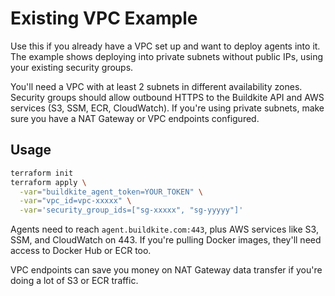 # Existing VPC Example

Use this if you already have a VPC set up and want to deploy agents into it. The example shows deploying into private subnets without public IPs, using your existing security groups.

You'll need a VPC with at least 2 subnets in different availability zones. Security groups should allow outbound HTTPS to the Buildkite API and AWS services (S3, SSM, ECR, CloudWatch). If you're using private subnets, make sure you have a NAT Gateway or VPC endpoints configured.

## Usage

```bash
terraform init
terraform apply \
  -var="buildkite_agent_token=YOUR_TOKEN" \
  -var="vpc_id=vpc-xxxxx" \
  -var='security_group_ids=["sg-xxxxx", "sg-yyyyy"]'
```

Agents need to reach `agent.buildkite.com:443`, plus AWS services like S3, SSM, and CloudWatch on 443. If you're pulling Docker images, they'll need access to Docker Hub or ECR too.

VPC endpoints can save you money on NAT Gateway data transfer if you're doing a lot of S3 or ECR traffic.
